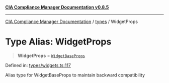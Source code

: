 [**CIA Compliance Manager Documentation v0.8.5**](../../README.md)

***

[CIA Compliance Manager Documentation](../../modules.md) / [types](../README.md) / WidgetProps

# Type Alias: WidgetProps

> **WidgetProps** = [`WidgetBaseProps`](../../typedoc-entry/interfaces/WidgetBaseProps.md)

Defined in: [types/widgets.ts:117](https://github.com/Hack23/cia-compliance-manager/blob/4f2006283e1cd56feb8daea1f810b2bc8c1b1d1b/src/types/widgets.ts#L117)

Alias type for WidgetBaseProps to maintain backward compatibility

